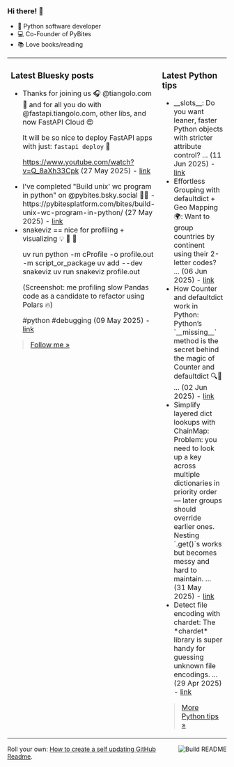 ### Hi there! 👋

- 🐍 Python software developer
- 💻 Co-Founder of PyBites
- 📚 Love books/reading

<table><tr><td valign="top" width="50%">

### Latest Bluesky posts

<ul>

  <li>
    Thanks for joining us 🎧 @tiangolo.com  🎉 and for all you do with @fastapi.tiangolo.com, other libs, and now FastAPI Cloud 😍  

It will be so nice to deploy FastAPI apps with just: `fastapi deploy`  🚀

https://www.youtube.com/watch?v=Q_8aXh33Cpk (27 May 2025) - <a href="https://bsky.app/profile/bbelderbos.bsky.social/post/3lq66sby3x22j" target="_blank">link</a>
  </li>

  <li>
    I've completed "Build unix' wc program in python" on @pybites.bsky.social 🐍🎉 - https://pybitesplatform.com/bites/build-unix-wc-program-in-python/ (27 May 2025) - <a href="https://bsky.app/profile/bbelderbos.bsky.social/post/3lq66nwtcos2j" target="_blank">link</a>
  </li>

  <li>
    snakeviz == nice for profiling + visualizing 💡 💪 🐍

uv run python -m cProfile -o profile.out -m script_or_package
uv add --dev snakeviz
uv run snakeviz profile.out

(Screenshot: me profiling slow Pandas code as a candidate to refactor using Polars 🔥)

#python #debugging (09 May 2025) - <a href="https://bsky.app/profile/bbelderbos.bsky.social/post/3loqrry4ohk24" target="_blank">link</a>
  </li>

</ul>

> <a href="https://bsky.app/profile/bbelderbos.bsky.social" target="_blank">Follow me &raquo;</a>


</td><td valign="top" width="50%">

### Latest Python tips

<ul>

  <li>
    __slots__: Do you want leaner, faster Python objects with stricter attribute control? ... (11 Jun 2025) - <a href="https://github.com/bbelderbos/bobcodesit/blob/main/notes/20250611084917.md" target="_blank">link</a>
  </li>

  <li>
    Effortless Grouping with defaultdict + Geo Mapping 🌍: Want to group countries by continent using their 2-letter codes? ... (06 Jun 2025) - <a href="https://github.com/bbelderbos/bobcodesit/blob/main/notes/20250606150610.md" target="_blank">link</a>
  </li>

  <li>
    How Counter and defaultdict work in Python: Python’s `__missing__` method is the secret behind the magic of Counter and defaultdict 🔍🐍 ... (02 Jun 2025) - <a href="https://github.com/bbelderbos/bobcodesit/blob/main/notes/20250602145533.md" target="_blank">link</a>
  </li>

  <li>
    Simplify layered dict lookups with ChainMap: Problem: you need to look up a key across multiple dictionaries in priority order — later groups should override earlier ones. Nesting `.get()`s works but becomes messy and hard to maintain. ... (31 May 2025) - <a href="https://github.com/bbelderbos/bobcodesit/blob/main/notes/20250531085240.md" target="_blank">link</a>
  </li>

  <li>
    Detect file encoding with chardet: The *chardet* library is super handy for guessing unknown file encodings. ... (29 Apr 2025) - <a href="https://github.com/bbelderbos/bobcodesit/blob/main/notes/20250429120228.md" target="_blank">link</a>
  </li>

</ul>

> <a href="https://github.com/bbelderbos/bobcodesit" target="_blank">More Python tips &raquo;</a>

</td>
</tr></table>

<a href="https://github.com/bbelderbos/bbelderbos/actions" target="_blank"><img src="https://github.com/bbelderbos/bbelderbos/workflows/Daily%20Update/badge.svg" align="right" alt="Build README"></a>Roll your own: <a href="https://pybit.es/articles/how-to-create-a-self-updating-github-readme/" target="_blank">How to create a self updating GitHub Readme</a>.